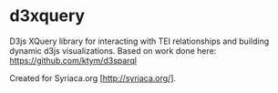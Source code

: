 # d3xquery
D3js XQuery library for interacting with TEI relationships and building dynamic d3js visualizations. Based on work done here: https://github.com/ktym/d3sparql

Created for Syriaca.org [http://syriaca.org/]. 
